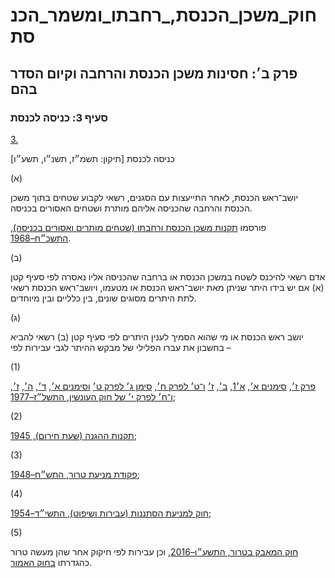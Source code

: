 # חוק_משכן_הכנסת,_רחבתו_ומשמר_הכנסת

## פרק ב׳: חסינות משכן הכנסת והרחבה וקיום הסדר בהם

### סעיף 3: כניסה לכנסת

[3.](https://he.wikisource.org/wiki/חוק_משכן_הכנסת,_רחבתו_ומשמר_הכנסת#s_yp_3)

כניסה לכנסת [תיקון: תשמ״ז, תשנ״ו, תשע״ו]

(א)

יושב־ראש הכנסת, לאחר התייעצות עם הסגנים, רשאי לקבוע שטחים בתוך משכן הכנסת והרחבה שהכניסה אליהם מותרת ושטחים האסורים בכניסה.

פורסמו [תקנות משכן הכנסת ורחבתו (שטחים מותרים ואסורים בכניסה), התשכ״ח–1968](https://he.wikisource.org/wiki/תקנות_משכן_הכנסת_ורחבתו_(שטחים_מותרים_ואסורים_בכניסה) "תקנות משכן הכנסת ורחבתו (שטחים מותרים ואסורים בכניסה)").

(ב)

אדם רשאי להיכנס לשטח במשכן הכנסת או ברחבה שהכניסה אליו נאסרה לפי סעיף קטן (א) אם יש בידו היתר שניתן מאת יושב־ראש הכנסת או מטעמו, ויושב־ראש הכנסת רשאי לתת היתרים מסוגים שונים, בין כלליים ובין מיוחדים.

(ג)

יושב ראש הכנסת או מי שהוא הסמיך לענין היתרים לפי סעיף קטן (ב) רשאי להביא בחשבון את עברו הפלילי של מבקש ההיתר לגבי עבירות לפי –

(1)

[פרק ז׳](https://he.wikisource.org/wiki/חוק_העונשין#פרק_ז "חוק העונשין"), [סימנים א׳](https://he.wikisource.org/wiki/חוק_העונשין#פרק_ח_סימן_א "חוק העונשין"), [א׳1](https://he.wikisource.org/wiki/חוק_העונשין#פרק_ח_סימן_א1 "חוק העונשין"), [ב׳](https://he.wikisource.org/wiki/חוק_העונשין#פרק_ח_סימן_ב "חוק העונשין"), [ז׳](https://he.wikisource.org/wiki/חוק_העונשין#פרק_ח_סימן_ז "חוק העונשין") [ו־ט׳ לפרק ח׳](https://he.wikisource.org/wiki/חוק_העונשין#פרק_ח_סימן_ט "חוק העונשין"), [סימן ג׳ לפרק ט׳](https://he.wikisource.org/wiki/חוק_העונשין#פרק_ט_סימן_ג "חוק העונשין") [וסימנים א׳](https://he.wikisource.org/wiki/חוק_העונשין#פרק_י_סימן_א "חוק העונשין"), [ד׳](https://he.wikisource.org/wiki/חוק_העונשין#פרק_י_סימן_ד "חוק העונשין"), [ה׳](https://he.wikisource.org/wiki/חוק_העונשין#פרק_י_סימן_ה "חוק העונשין"), [ז׳](https://he.wikisource.org/wiki/חוק_העונשין#פרק_י_סימן_ז "חוק העונשין"), [ו־ח׳ לפרק י׳ של חוק העונשין, התשל״ז–1977](https://he.wikisource.org/wiki/חוק_העונשין#פרק_י_סימן_ח "חוק העונשין");

(2)

[תקנות ההגנה (שעת חירום), 1945](https://he.wikisource.org/wiki/תקנות_ההגנה_(שעת_חירום) "תקנות ההגנה (שעת חירום)");

(3)

[פקודת מניעת טרור, התש״ח–1948](https://he.wikisource.org/wiki/פקודת_מניעת_טרור "פקודת מניעת טרור");

(4)

[חוק למניעת הסתננות (עבירות ושיפוט), התשי״ד–1954](https://he.wikisource.org/wiki/חוק_למניעת_הסתננות_(עבירות_ושיפוט) "חוק למניעת הסתננות (עבירות ושיפוט)");

(5)

[חוק המאבק בטרור, התשע״ו–2016](https://he.wikisource.org/wiki/חוק_המאבק_בטרור "חוק המאבק בטרור"), וכן עבירות לפי חיקוק אחר שהן מעשה טרור כהגדרתו [בחוק האמור](https://he.wikisource.org/wiki/חוק_המאבק_בטרור "חוק המאבק בטרור").